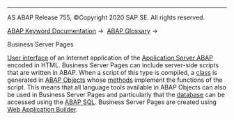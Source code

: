   

* * *

AS ABAP Release 755, ©Copyright 2020 SAP SE. All rights reserved.

[ABAP Keyword Documentation](javascript:call_link\('abenabap.htm'\)) →  [ABAP Glossary](javascript:call_link\('abenabap_glossary.htm'\)) → 

Business Server Pages

[User interface](javascript:call_link\('abenuser_interface_glosry.htm'\) "Glossary Entry") of an Internet application of the [Application Server ABAP](javascript:call_link\('abenas_abap_glosry.htm'\) "Glossary Entry") encoded in HTML. Business Server Pages can include server-side scripts that are written in ABAP. When a script of this type is compiled, a [class](javascript:call_link\('abenclass_glosry.htm'\) "Glossary Entry") is generated in [ABAP Objects](javascript:call_link\('abenabap_objects_glosry.htm'\) "Glossary Entry") whose [methods](javascript:call_link\('abenmethod_glosry.htm'\) "Glossary Entry") implement the functions of the script. This means that all language tools available in ABAP Objects can also be used in Business Server Pages and particularly that the [database](javascript:call_link\('abendatabase_glosry.htm'\) "Glossary Entry") can be accessed using the [ABAP SQL](javascript:call_link\('abenabap_sql_glosry.htm'\) "Glossary Entry"). Business Server Pages are created using [Web Application Builder](javascript:call_link\('abenweb_application_builder_glosry.htm'\) "Glossary Entry").